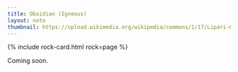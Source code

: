 ```yaml
---
title: Obsidian (Igneous)
layout: note
thumbnail: https://upload.wikimedia.org/wikipedia/commons/1/17/Lipari-Obsidienne_%285%29.jpg
---
```

{% include rock-card.html rock=page %}

Coming soon.

